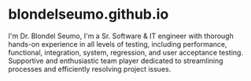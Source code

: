 # blondelseumo.github.io
I'm Dr. Blondel Seumo, I'm a Sr. Software &amp; IT engineer with thorough hands-on experience in all levels of testing, including performance, functional, integration, system, regression, and user acceptance testing. Supportive and enthusiastic team player dedicated to streamlining processes and efficiently resolving project issues.
